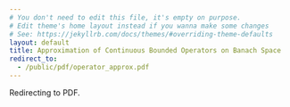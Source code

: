 ```yaml
---
# You don't need to edit this file, it's empty on purpose.
# Edit theme's home layout instead if you wanna make some changes
# See: https://jekyllrb.com/docs/themes/#overriding-theme-defaults
layout: default
title: Approximation of Continuous Bounded Operators on Banach Space
redirect_to:
  - /public/pdf/operator_approx.pdf
---
```


Redirecting to PDF.
